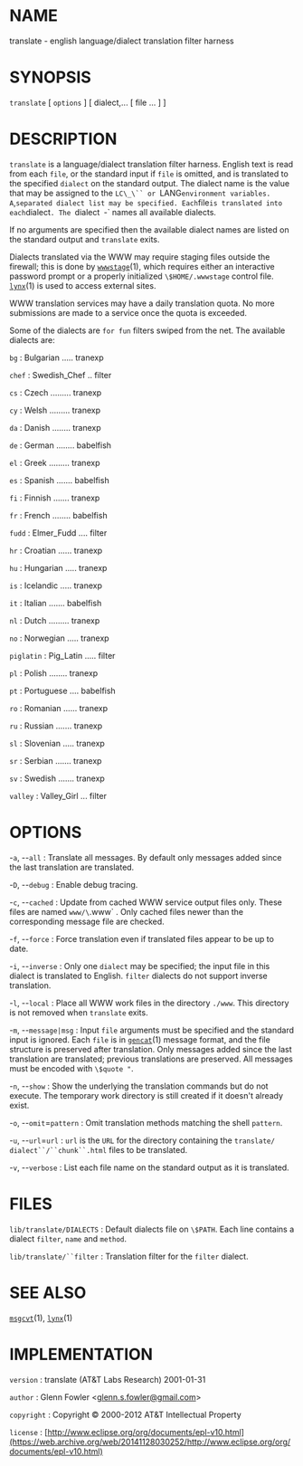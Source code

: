 # NAME

translate - english language/dialect translation filter harness

# SYNOPSIS

`translate` \[ `options` \] \[ dialect,... \[ file ... \] \]

# DESCRIPTION

`translate` is a language/dialect translation filter harness. English
text is read from each `file`, or the standard input if `file` is
omitted, and is translated to the specified `dialect` on the standard
output. The dialect name is the value that may be assigned to the
`LC\_\`` or `LANG` environment variables.
A `,` separated dialect list may be specified. Each `file` is
translated into each `dialect`. The `dialect` `-` names all available
dialects.

If no arguments are specified then the available dialect names are
listed on the standard output and `translate` exits.

Dialects translated via the WWW may require staging files outside the
firewall; this is done by
[`wwwstage`](/web/20141128030252/http://www2.research.att.com/~astopen/man/man1/wwwstage.html)(1),
which requires either an interactive password prompt or a properly
initialized `\$HOME/.wwwstage` control file.
[`lynx`](/web/20141128030252/http://www2.research.att.com/~astopen/man/man1/lynx.html)(1)
is used to access external sites.

WWW translation services may have a daily translation quota. No more
submissions are made to a service once the quota is exceeded.

Some of the dialects are `for fun` filters swiped from the net. The
available dialects are:

`bg`
: Bulgarian ..... tranexp

`chef`
: Swedish\_Chef .. filter

`cs`
: Czech ......... tranexp

`cy`
: Welsh ......... tranexp

`da`
: Danish ........ tranexp

`de`
: German ........ babelfish

`el`
: Greek ......... tranexp

`es`
: Spanish ....... babelfish

`fi`
: Finnish ....... tranexp

`fr`
: French ........ babelfish

`fudd`
: Elmer\_Fudd .... filter

`hr`
: Croatian ...... tranexp

`hu`
: Hungarian ..... tranexp

`is`
: Icelandic ..... tranexp

`it`
: Italian ....... babelfish

`nl`
: Dutch ......... tranexp

`no`
: Norwegian ..... tranexp

`piglatin`
:   Pig\_Latin ..... filter

`pl`
: Polish ........ tranexp

`pt`
: Portuguese .... babelfish

`ro`
: Romanian ...... tranexp

`ru`
: Russian ....... tranexp

`sl`
: Slovenian ..... tranexp

`sr`
: Serbian ....... tranexp

`sv`
: Swedish ....... tranexp

`valley`
:   Valley\_Girl ... filter

# OPTIONS

-`a`, --`all`
:   Translate all messages. By default only messages added since the
    last translation are translated.

-`D`, --`debug`
:   Enable debug tracing.

-`c`, --`cached`
:   Update from cached WWW service output files only. These files are
    named `www/\`.www` . Only cached files newer than the
    corresponding message file are checked.

-`f`, --`force`
:   Force translation even if translated files appear to be up to date.

-`i`, --`inverse`
:   Only one `dialect` may be specified; the input file in this dialect
    is translated to English. `filter` dialects do not support
    inverse translation.

-`l`, --`local`
:   Place all WWW work files in the directory `./www`. This directory
    is not removed when `translate` exits.

-`m`, --`message|msg`
:   Input `file` arguments must be specified and the standard input is
    ignored. Each `file` is in
    [`gencat`](/web/20141128030252/http://www2.research.att.com/~astopen/man/man1/gencat.html)(1)
    message format, and the file structure is preserved
    after translation. Only messages added since the last translation
    are translated; previous translations are preserved. All messages
    must be encoded with `\$quote "`.

-`n`, --`show`
:   Show the underlying the translation commands but do not execute. The
    temporary work directory is still created if it doesn't
    already exist.

-`o`, --`omit`=`pattern`
:   Omit translation methods matching the shell `pattern`.

-`u`, --`url`=`url`
:   `url` is the `URL` for the directory containing the `translate/`
    `dialect``/``chunk``.html` files to be translated.

-`v`, --`verbose`
:   List each file name on the standard output as it is translated.

# FILES

`lib/translate/DIALECTS`
:   Default dialects file on `\$PATH`. Each line contains a dialect
    `filter`, `name` and `method`.

`lib/translate/``filter`
:   Translation filter for the `filter` dialect.

# SEE ALSO

[`msgcvt`](/web/20141128030252/http://www2.research.att.com/~astopen/man/man1/msgcvt.html)(1),
[`lynx`](/web/20141128030252/http://www2.research.att.com/~astopen/man/man1/lynx.html)(1)

# IMPLEMENTATION

`version`
:   translate (AT&T Labs Research) 2001-01-31

`author`
:   Glenn Fowler
    &lt;[glenn.s.fowler@gmail.com](https://web.archive.org/web/20141128030252/mailto:glenn.s.fowler@gmail.com)&gt;

`copyright`
:   Copyright © 2000-2012 AT&T Intellectual Property

`license`
:   [http://www.eclipse.org/org/documents/epl-v10.html](https://web.archive.org/web/20141128030252/http://www.eclipse.org/org/documents/epl-v10.html)


